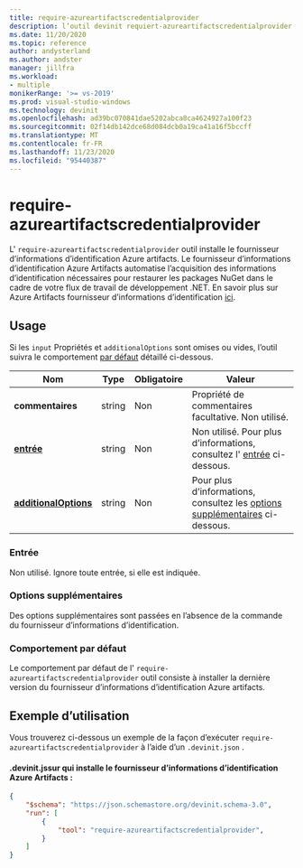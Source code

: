 ```yaml
---
title: require-azureartifactscredentialprovider
description: l’outil devinit requiert-azureartifactscredentialprovider.
ms.date: 11/20/2020
ms.topic: reference
author: andysterland
ms.author: andster
manager: jillfra
ms.workload:
- multiple
monikerRange: '>= vs-2019'
ms.prod: visual-studio-windows
ms.technology: devinit
ms.openlocfilehash: ad39bc070841dae5202abca8ca4624927a100f23
ms.sourcegitcommit: 02f14db142dce68d084dcb0a19ca41a16f5bccff
ms.translationtype: MT
ms.contentlocale: fr-FR
ms.lasthandoff: 11/23/2020
ms.locfileid: "95440387"
---
```

# <a name="require-azureartifactscredentialprovider"></a>require-azureartifactscredentialprovider

L' `require-azureartifactscredentialprovider` outil installe le fournisseur d’informations d’identification Azure artifacts. Le fournisseur d’informations d’identification Azure Artifacts automatise l’acquisition des informations d’identification nécessaires pour restaurer les packages NuGet dans le cadre de votre flux de travail de développement .NET. En savoir plus sur Azure Artifacts fournisseur d’informations d’identification [ici](https://github.com/microsoft/artifacts-credprovider/blob/master/README.md).

## <a name="usage"></a>Usage

Si les `input` Propriétés et `additionalOptions` sont omises ou vides, l’outil suivra le comportement [par défaut](#default-behavior) détaillé ci-dessous.

| Nom                                             | Type   | Obligatoire | Valeur                                                                                |
|--------------------------------------------------|--------|----------|--------------------------------------------------------------------------------------|
| **commentaires**                                     | string | Non       | Propriété de commentaires facultative. Non utilisé.                                                |
| [**entrée**](#input)                              | string | Non       | Non utilisé. Pour plus d’informations, consultez l' [entrée](#input) ci-dessous. |
| [**additionalOptions**](#additional-options)     | string | Non       | Pour plus d’informations, consultez les [options supplémentaires](#additional-options) ci-dessous.                     |

### <a name="input"></a>Entrée

Non utilisé. Ignore toute entrée, si elle est indiquée.

### <a name="additional-options"></a>Options supplémentaires

Des options supplémentaires sont passées en l’absence de la commande du fournisseur d’informations d’identification.

### <a name="default-behavior"></a>Comportement par défaut

Le comportement par défaut de l' `require-azureartifactscredentialprovider` outil consiste à installer la dernière version du fournisseur d’informations d’identification Azure artifacts.

## <a name="example-usage"></a>Exemple d’utilisation
Vous trouverez ci-dessous un exemple de la façon d’exécuter `require-azureartifactscredentialprovider` à l’aide d’un `.devinit.json` .

#### <a name="devinitjson-that-will-install-azure-artifacts-credential-provider"></a>.devinit.jssur qui installe le fournisseur d’informations d’identification Azure Artifacts :
```json
{
    "$schema": "https://json.schemastore.org/devinit.schema-3.0",
    "run": [
        {
            "tool": "require-azureartifactscredentialprovider",
        }
    ]
}
```
